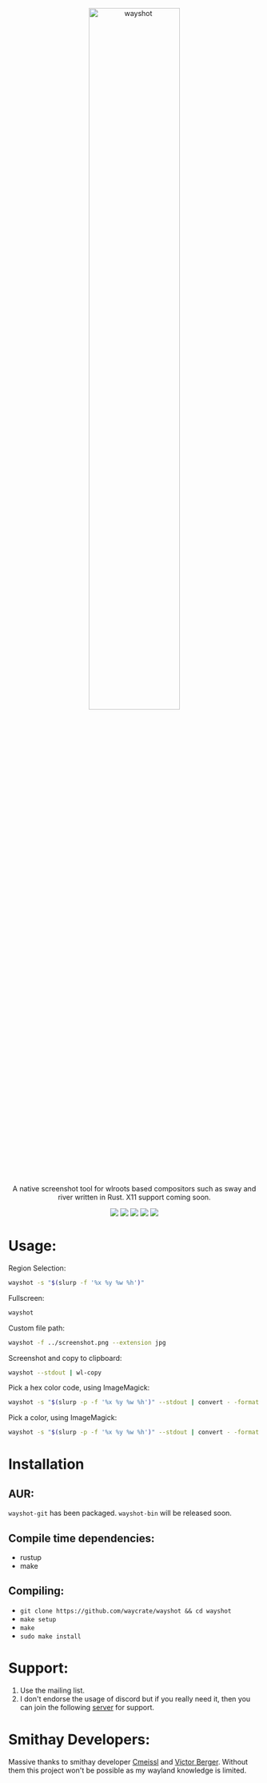 <p align=center>
  <img src="https://git.sr.ht/~shinyzenith/wayshot/blob/main/docs/assets/wayshot.png" alt=wayshot width=60%>
  <p align=center>A native screenshot tool for wlroots based compositors such as sway and river written in Rust. X11 support coming soon. </p>
  
  <p align="center">
  <a href="./LICENSE.md"><img src="https://img.shields.io/github/license/waycrate/wayshot?style=flat-square&logo=appveyor"></a>
  <img src="https://img.shields.io/badge/cargo-v1.1.1-green?style=flat-square&logo=appveyor">
  <img src="https://img.shields.io/github/issues/waycrate/wayshot?style=flat-square&logo=appveyor">
  <img src="https://img.shields.io/github/forks/waycrate/wayshot?style=flat-square&logo=appveyor">
  <img src="https://img.shields.io/github/stars/waycrate/wayshot?style=flat-square&logo=appveyor">
  </p>
</p>

# Usage:

Region Selection:

```bash
wayshot -s "$(slurp -f '%x %y %w %h')"
```

Fullscreen:

```bash
wayshot
```

Custom file path:

```bash
wayshot -f ../screenshot.png --extension jpg
```

Screenshot and copy to clipboard:

```bash
wayshot --stdout | wl-copy
```

Pick a hex color code, using ImageMagick:

```bash
wayshot -s "$(slurp -p -f '%x %y %w %h')" --stdout | convert - -format '%[pixel:p{0,0}]' txt:-|egrep "#([A-Fa-f0-9]{6}|[A-Fa-f0-9]{3})" -o
```

Pick a color, using ImageMagick:

```bash
wayshot -s "$(slurp -p -f '%x %y %w %h')" --stdout | convert - -format '%[pixel:p{0,0}]' txt:-
```
# Installation

## AUR:
`wayshot-git` has been packaged. `wayshot-bin` will be released soon.

## Compile time dependencies:
-   rustup
-   make

## Compiling:
-   `git clone https://github.com/waycrate/wayshot && cd wayshot`
-   `make setup`
-   `make`
-   `sudo make install`

# Support:
1. Use the mailing list.
1. I don't endorse the usage of discord but if you really need it, then you can join the following <a href="https://discord.gg/KKZRDYrRYW">server</a> for support.

# Smithay Developers:

Massive thanks to smithay developer <a href="https://github.com/cmeissl">Cmeissl</a> and <a href="https://github.com/vberger">Victor Berger</a>. Without them this project won't be possible as my wayland knowledge is limited.
